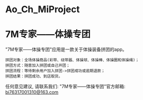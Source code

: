 # Ao_Ch_MiProject
# 7M专家——体操专团

  "7M专家——体操专团"应用是一款关于体操装备拼团的app。

    拼团对象：全场体操商品(彩带、绕带器、体操球、体操棒、体操圈和体操绳)；
    拼团方式：随意加入拼团或自己开团；
    拼团流程：等待剩余用户加入拼团->拼团成功或逾期退款；
    拼团结果：拼团成功、到店取货。

   任何意见建议, 请联系我们: 
   "7M专家——体操专团"官方邮箱: bi76317001310@163.com
